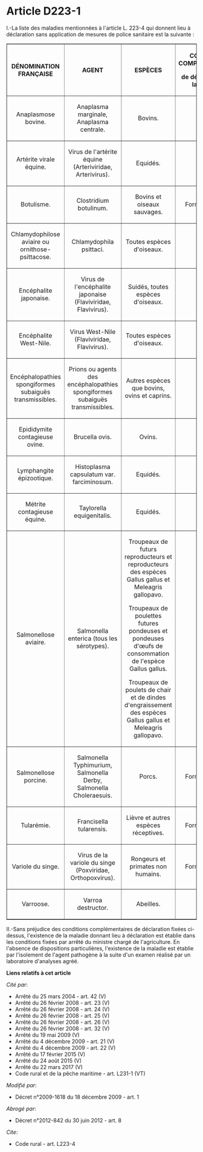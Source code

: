 # Article D223-1

I.-La liste des maladies mentionnées à l'article L. 223-4 qui donnent lieu à déclaration sans application de mesures de
police sanitaire est la suivante : 

<table border="1">
    <tbody>
      <tr>
        <th>

DÉNOMINATION FRANÇAISE 

</th>
        <th>

AGENT 

</th>
        <th>

ESPÈCES 

</th>
        <th>

CONDITION COMPLÉMENTAIRE 

de déclaration de la maladie 

</th>
      </tr>
      <tr>
        <td align="center">

Anaplasmose bovine. 

</td>
        <td align="center">

Anaplasma marginale, Anaplasma centrale. 

</td>
        <td align="center">

Bovins. 

</td>
        <td align="center">

</td>
      </tr>
      <tr>
        <td align="center">

Artérite virale équine. 

</td>
        <td align="center">

Virus de l'artérite équine (Arteriviridae, Arterivirus). 

</td>
        <td align="center">

Equidés. 

</td>
        <td align="center">

</td>
      </tr>
      <tr>
        <td align="center">

Botulisme. 

</td>
        <td align="center">

Clostridium botulinum. 

</td>
        <td align="center">

Bovins et oiseaux sauvages. 

</td>
        <td align="center">

Forme clinique. 

</td>
      </tr>
      <tr>
        <td align="center">

Chlamydophilose aviaire ou ornithose-psittacose. 

</td>
        <td align="center">

Chlamydophila psittaci. 

</td>
        <td align="center">

Toutes espèces d'oiseaux. 

</td>
        <td align="center">

</td>
      </tr>
      <tr>
        <td align="center">

Encéphalite japonaise. 

</td>
        <td align="center">

Virus de l'encéphalite japonaise (Flaviviridae, Flavivirus). 

</td>
        <td align="center">

Suidés, toutes espèces d'oiseaux. 

</td>
        <td align="center">

</td>
      </tr>
      <tr>
        <td align="center">

Encéphalite West-Nile. 

</td>
        <td align="center">

Virus West-Nile (Flaviviridae, Flavivirus). 

</td>
        <td align="center">

Toutes espèces d'oiseaux. 

</td>
        <td align="center">

</td>
      </tr>
      <tr>
        <td align="center">

Encéphalopathies spongiformes subaiguës transmissibles. 

</td>
        <td align="center">

Prions ou agents des encéphalopathies spongiformes subaiguës transmissibles. 

</td>
        <td align="center">

Autres espèces que bovins, ovins et caprins. 

</td>
        <td align="center">

</td>
      </tr>
      <tr>
        <td align="center">

Epididymite contagieuse ovine. 

</td>
        <td align="center">

Brucella ovis. 

</td>
        <td align="center">

Ovins. 

</td>
        <td align="center">

</td>
      </tr>
      <tr>
        <td align="center">

Lymphangite épizootique. 

</td>
        <td align="center">

Histoplasma capsulatum var. farciminosum. 

</td>
        <td align="center">

Equidés. 

</td>
        <td align="center">

</td>
      </tr>
      <tr>
        <td align="center">

Métrite contagieuse équine. 

</td>
        <td align="center">

Taylorella equigenitalis. 

</td>
        <td align="center">

Equidés. 

</td>
        <td align="center">

</td>
      </tr>
      <tr>
        <td align="center">

Salmonellose aviaire. 

</td>
        <td align="center">

Salmonella enterica (tous les sérotypes). 

</td>
        <td align="center">

Troupeaux de futurs reproducteurs et reproducteurs des espèces Gallus gallus et Meleagris gallopavo. 

Troupeaux de poulettes futures pondeuses et pondeuses d'œufs de consommation de l'espèce Gallus gallus. 

Troupeaux de poulets de chair et de dindes d'engraissement des espèces Gallus gallus et Meleagris gallopavo. 

</td>
        <td align="center">

</td>
      </tr>
      <tr>
        <td align="center">

Salmonellose porcine. 

</td>
        <td align="center">

Salmonella Typhimurium, Salmonella Derby, Salmonella Choleraesuis. 

</td>
        <td align="center">

Porcs. 

</td>
        <td align="center">

Forme clinique. 

</td>
      </tr>
      <tr>
        <td align="center">

Tularémie. 

</td>
        <td align="center">

Francisella tularensis. 

</td>
        <td align="center">

Lièvre et autres espèces réceptives. 

</td>
        <td align="center">

Forme clinique. 

</td>
      </tr>
      <tr>
        <td align="center">

Variole du singe. 

</td>
        <td align="center">

Virus de la variole du singe (Poxviridae, Orthopoxvirus). 

</td>
        <td align="center">

Rongeurs et primates non humains. 

</td>
        <td align="center">

Forme clinique. 

</td>
      </tr>
      <tr>
        <td align="center">

Varroose. 

</td>
        <td align="center">

Varroa destructor. 

</td>
        <td align="center">

Abeilles. </td>
        <td align="center">

</td>
      </tr>
    </tbody>
  </table>

II.-Sans préjudice des conditions complémentaires de déclaration fixées ci-dessus, l'existence de la maladie donnant lieu à
déclaration est établie dans les conditions fixées par arrêté du ministre chargé de l'agriculture. En l'absence de
dispositions particulières, l'existence de la maladie est établie par l'isolement de l'agent pathogène à la suite d'un examen
réalisé par un laboratoire d'analyses agréé.

**Liens relatifs à cet article**

_Cité par_:

  - Arrêté du 25 mars 2004 - art. 42 (V)
  - Arrêté du 26 février 2008 - art. 23 (V)
  - Arrêté du 26 février 2008 - art. 24 (V)
  - Arrêté du 26 février 2008 - art. 25 (V)
  - Arrêté du 26 février 2008 - art. 26 (V)
  - Arrêté du 26 février 2008 - art. 32 (V)
  - Arrêté du 19 mai 2009 (V)
  - Arrêté du 4 décembre 2009 - art. 21 (V)
  - Arrêté du 4 décembre 2009 - art. 22 (V)
  - Arrêté du 17 février 2015 (V)
  - Arrêté du 24 août 2015 (V)
  - Arrêté du 22 mars 2017 (V)
  - Code rural et de la pêche maritime - art. L231-1 (VT)

_Modifié par_:

  - Décret n°2009-1618 du 18 décembre 2009 - art. 1

_Abrogé par_:

  - Décret n°2012-842 du 30 juin 2012 - art. 8

_Cite_:

  - Code rural - art. L223-4

